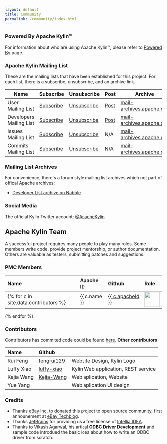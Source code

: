 ```yaml
---
layout: default
title: Community
permalink: /community/index.html
---
```


### Powered By Apache Kylin™
For information about who are using Apache Kylin™, please refer to [Powered By](/community/poweredby.html) page.


### Apache Kylin Mailing List

These are the mailing lists that have been established for this project. For each list, there is a subscribe, unsubscribe, and an archive link.

| Name  | Subscribe | Unsubscribe | Post | Archive |
|------ |-----------|-------------|------|---------|
| User Mailing List | [Subscribe](mailto:user-subscribe@kylin.apache.org) | [Unsubscribe](mailto:user-unsubscribe@kylin.apache.org) | [Post](mailto:user@kylin.apache.org) | [mail-archives.apache.org](http://mail-archives.apache.org/mod_mbox/kylin-user/) |
| Developers Mailing List | [Subscribe](mailto:dev-subscribe@kylin.apache.org) | [Unsubscribe](mailto:dev-unsubscribe@kylin.apache.org) | [Post](mailto:dev@kylin.apache.org) | [mail-archives.apache.org](http://mail-archives.apache.org/mod_mbox/kylin-dev/) |
| Issues Mailing List | [Subscribe](mailto:issues-subscribe@kylin.apache.org) | [Unsubscribe](mailto:issues-unsubscribe@kylin.apache.org) | N/A | [mail-archives.apache.org](http://mail-archives.apache.org/mod_mbox/kylin-issues/) |
| Commits Mailing List | [Subscribe](mailto:commits-subscribe@kylin.apache.org) | [Unsubscribe](mailto:commits-unsubscribe@kylin.apache.org) | N/A | [mail-archives.apache.org](http://mail-archives.apache.org/mod_mbox/kylin-commits/) |

### Mailing List Archives
For convenience, there's a forum style mailing list archives which not part of offical Apache archives:

* [Developer List archive on Nabble](http://apache-kylin.74782.x6.nabble.com)

### Social Media 
The official Kylin Twitter account: [@ApacheKylin](https://twitter.com/ApacheKylin)

## Apache Kylin Team
A successful project requires many people to play many roles. Some members write code, provide project mentorship, or author documentation. Others are valuable as testers, submitting patches and suggestions.

### PMC Members

| Name  | Apache ID    | Github    |  Role |
|:----- |:-------------|:----------|:------|
{% for c in site.data.contributors %}  | {{ c.name }} | <a href="http://people.apache.org/committer-index#{{ c.apacheId }}">{{ c.apacheId }}</a> | <a href="http://github.com/{{ c.githubId }}"><img width="48" src="{% unless c.avatar %}http://github.com/{{ c.githubId }}.png{% else %}{{ c.avatar }}{% endunless %}"></a> |  {{ c.role }} |
{% endfor %}

### Contributors
Contributors has commited code could be found [here](https://github.com/apache/kylin/graphs/contributors).
__Other contributors__

| Name  | Github    |   |
|:----- |:----------|:------|
|Rui Feng | [fengrui129](https://github.com/fengrui129) | Website Design, Kylin Logo|
|Luffy Xiao | [luffy-xiao](http://github.com/luffy-xiao) | Kylin Web application, REST service |
|Kejia Wang |  [Kejia-Wang](https://github.com/Kejia-Wang)  | Web aplication, Website|
|Yue Yang |  | Web aplication UI design |

### Credits

* Thanks [eBay Inc.](https://www.ebayinc.com/) to donated this project to open source community, first announement at [eBay Techblog](http://www.ebaytechblog.com/2014/10/20/announcing-kylin-extreme-olap-engine-for-big-data/).  
* Thanks [JetBrains](https://www.jetbrains.com/) for providing us a free license of [IntelliJ IDEA](https://www.jetbrains.com/idea/).
* Thanks to [Vikash Agarwal](vikash_agarwal@hotmail.com), his artical __[ODBC Driver Development](http://www.drdobbs.com/windows/odbc-driver-development/184416434?pgno=5)__ and sample code introdued the basic idea about how to write an ODBC driver from scratch.





